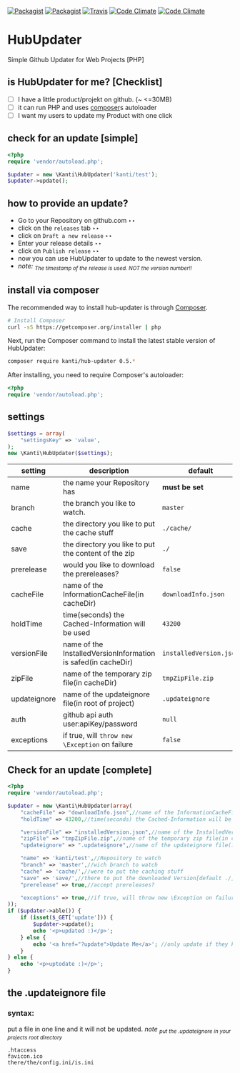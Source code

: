 [![Packagist](https://img.shields.io/packagist/v/kanti/hub-updater.svg?style=flat-square)](https://packagist.org/packages/kanti/hub-updater)
[![Packagist](https://img.shields.io/packagist/l/kanti/hub-updater.svg?style=flat-square)](https://www.gnu.org/licenses/gpl-2.0.html)
[![Travis](http://php-eye.com/badge/kanti/hub-updater/tested.svg)](https://travis-ci.org/Kanti/hub-updater/)
[![Code Climate](https://img.shields.io/codeclimate/github/Kanti/hub-updater.svg?style=flat-square)](https://codeclimate.com/github/Kanti/hub-updater)
[![Code Climate](https://img.shields.io/codeclimate/coverage/github/Kanti/hub-updater.svg?style=flat-square)](https://codeclimate.com/github/Kanti/hub-updater/coverage)
# HubUpdater

Simple Github Updater for Web Projects [PHP]

## is HubUpdater for me? [Checklist]

- [ ] I have a little product/projekt on github. (~ <=30MB)
- [ ] it can run PHP and uses [composer](https://getcomposer.org/)s autoloader
- [ ] I want my users to update my Product with one click

## check for an update [simple]

```php
<?php
require 'vendor/autoload.php';

$updater = new \Kanti\HubUpdater('kanti/test');
$updater->update();
```

## how to provide an update?

- Go to your Repository on github.com &#x2023;&#x2023;
- click on the ``releases`` tab &#x2023;&#x2023;
- click on ``Draft a new release`` &#x2023;&#x2023;
- Enter your release details &#x2023;&#x2023;
- click on ``Publish release`` &#x2023;&#x2023;
- now you can use HubUpdater to update to the newest version. 
- _note: <sub>The timestamp of the release is used. NOT the version number!!</sub>_


## install via composer

The recommended way to install hub-updater is through
[Composer](http://getcomposer.org).

```bash
# Install Composer
curl -sS https://getcomposer.org/installer | php
```

Next, run the Composer command to install the latest stable version of HubUpdater:

```bash
composer require kanti/hub-updater 0.5.*
```

After installing, you need to require Composer's autoloader:

```php
<?php
require 'vendor/autoload.php';
```


## settings
```php
$settings = array(
	"settingsKey" => 'value',
);
new \Kanti\HubUpdater($settings);
```
|setting|description|default|
|---|---|---|
|name|the name your Repository has |**must be set**|
|branch|the branch you like to watch. |``master``|
|cache|the directory you like to put the cache stuff |``./cache/``|
|save|the directory you like to put the content of the zip |``./``|
|prerelease|would you like to download the prereleases? |``false``|
|cacheFile|name of the InformationCacheFile(in cacheDir)|``downloadInfo.json``|
|holdTime|time(seconds) the Cached-Information will be used|``43200``|
|versionFile|name of the InstalledVersionInformation is safed(in cacheDir)|``installedVersion.json``|
|zipFile|name of the temporary zip file(in cacheDir)|``tmpZipFile.zip``|
|updateignore|name of the updateignore file(in root of project)|``.updateignore``|
|auth|github api auth user:apiKey/password|``null``|
|exceptions|if true, will ``throw new \Exception`` on failure|``false``|

## Check for an update [complete]
```php
<?php
require 'vendor/autoload.php';

$updater = new \Kanti\HubUpdater(array(
    "cacheFile" => "downloadInfo.json",//name of the InformationCacheFile(in cacheDir)
    "holdTime" => 43200,//time(seconds) the Cached-Information will be used

    "versionFile" => "installedVersion.json",//name of the InstalledVersionInformation is safed(in cacheDir)
    "zipFile" => "tmpZipFile.zip",//name of the temporary zip file(in cacheDir)
    "updateignore" => ".updateignore",//name of the updateignore file(in root of project)

    "name" => 'kanti/test',//Repository to watch
    "branch" => 'master',//wich branch to watch
    "cache" => 'cache/',//were to put the caching stuff
    "save" => 'save/',//there to put the downloaded Version[default ./]
    "prerelease" => true,//accept prereleases?

    "exceptions" => true,//if true, will throw new \Exception on failure
));
if ($updater->able()) {
    if (isset($_GET['update'])) {
        $updater->update();
        echo '<p>updated :)</p>';
    } else {
        echo '<a href="?update">Update Me</a>'; //only update if they klick this link
    }
} else {
    echo '<p>uptodate :)</p>';
}

```
## the .updateignore file
### syntax:
put a file in one line and it will not be updated. _note <sub>put the .updateignore in your projects root directory</sub>_
```
.htaccess
favicon.ico
there/the/config.ini/is.ini
```
